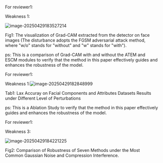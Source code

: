 For reviewer1:

Weakness 1:

![image-20250429183527214](实验数据补充.assets/image-20250429183527214.png)

Fig1: The visualization of Grad-CAM extracted from the detector on face images (The disturbance adopts the FGSM adversarial attack method, where "w/o" stands for "without" and "w" stands for "with").

ps: This is a comparison of Grad-CAM with and without the ATEM and ESCM modules to verify that the method in this paper effectively guides and enhances the robustness of the model.



For reviewer1:

Weakness 1:![image-20250429182848999](实验数据补充.assets/image-20250429182848999.png)

Tab1: Lax Accuray on Facial Components and Attributes Datasets Results under Different Level of Perturbations

ps: This is a Ablation Study  to verify that the method in this paper effectively guides and enhances the robustness of the model.



For reviewer1:

Weakness 3:

![image-20250429184221225](实验数据补充.assets/image-20250429184221225.png)

Fig2: Comparison of Robustness of Seven Methods under the Most Common Gaussian Noise and Compression Interference.

